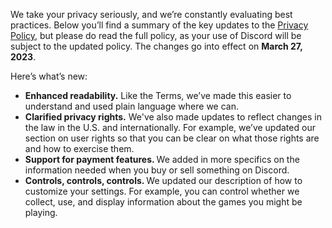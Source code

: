 <p>We take your privacy seriously, and we’re constantly evaluating best practices. Below you’ll find a summary of the key updates to the <a href="https://discord.com/privacy">Privacy Policy</a>, but please do read the full policy, as your use of Discord will be subject to the updated policy. The changes go into effect on <strong>March 27, 2023</strong>.</p>
<p>Here’s what’s new:</p>
<ul>
    <li>
        <strong>Enhanced readability.</strong> Like the Terms, we’ve made this easier to understand and used plain language where we can.
    </li>
    <li>
        <strong>Clarified privacy rights.</strong> We've also made updates to reflect changes in the law in the U.S. and internationally. For example, we’ve updated our section on user rights so that you can be clear on what those rights are and how to exercise them.
    </li>
    <li>
        <strong>Support for payment features. </strong>We added in more specifics on the information needed when you buy or sell something on Discord.
    </li>
    <li>
        <strong>Controls, controls, controls. </strong>We updated our description of how to customize your settings. For example, you can control whether we collect, use, and display information about the games you might be playing.
    </li>
</ul>